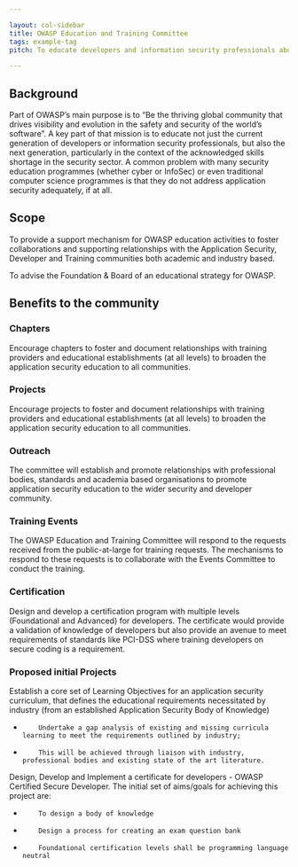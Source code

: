 ```yaml
---

layout: col-sidebar
title: OWASP Education and Training Committee
tags: example-tag
pitch: To educate developers and information security professionals about skills needed in the application security sector

---
```


## Background

Part of OWASP’s main purpose is to “Be the thriving global community that drives visibility and evolution in the safety and security of the world’s software”. A key part of that mission is to educate not just the current generation of developers or information security professionals, but also the next generation, particularly in the context of the acknowledged skills shortage in the security sector. A common problem with many security education programmes (whether cyber or InfoSec) or even traditional computer science programmes is that they do not address application security adequately, if at all.

## Scope

To provide a support mechanism for OWASP education activities to foster collaborations and supporting relationships with the Application Security, Developer and Training communities both academic and industry based.

To advise the Foundation & Board of an educational strategy for OWASP.

## Benefits to the community

### Chapters 
Encourage chapters to foster and document relationships with training providers and educational establishments (at all levels) to broaden the application security education to all communities.

### Projects
Encourage projects  to foster and document relationships with training providers and educational establishments (at all levels) to broaden the application security education to all communities.

### Outreach
The committee will establish and promote relationships with professional bodies, standards and academia based organisations to promote application security education to the wider security and developer community.

### Training Events
The OWASP Education and Training Committee will respond to the requests received from the public-at-large for training requests. The mechanisms to respond to these requests is to collaborate with the Events Committee to conduct the training.

### Certification
Design and develop a certification program with multiple levels (Foundational and Advanced) for developers. The certificate would provide a validation of knowledge of developers but also provide an avenue to meet requirements of standards like PCI-DSS where training developers on secure coding is a requirement.

### Proposed initial Projects

Establish a core set of Learning Objectives for an application security curriculum, that defines the educational requirements necessitated by industry (from an established Application Security Body of Knowledge)
-         Undertake a gap analysis of existing and missing curricula learning to meet the requirements outlined by industry;
-         This will be achieved through liaison with industry, professional bodies and existing state of the art literature.

Design, Develop and Implement a certificate for developers - OWASP Certified Secure Developer. The initial set of aims/goals for achieving this project are:
-         To design a body of knowledge 
-         Design a process for creating an exam question bank
-         Foundational certification levels shall be programming language neutral


